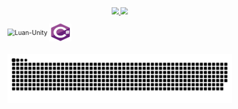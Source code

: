 <div align="center">
  <a href="https://github.com/luanrobs">
    <img height="180em" src="https://github-readme-stats.vercel.app/api?username=luanrobs&show_icons=true&theme=tokyonight&include_all_commits=true&count_private=true"/>
    <img height="180em" src="https://github-readme-stats.vercel.app/api/top-langs/?username=luanrobs&layout=compact&langs_count=7&theme=tokyonight"/>
  </a>
</div>
  
<div style="display: inline_block; white-space: nowrap;"><br>
  <img align="center" alt="Luan-Unity" height="40" width="50" src="https://cdn.jsdelivr.net/gh/devicons/devicon/icons/unity/unity-original.svg">
  <img align="center" alt="Luan-Csharp" height="40" width="50" src="https://raw.githubusercontent.com/devicons/devicon/master/icons/csharp/csharp-original.svg">
</div>

  ##
                                                                                                        
![Snake animation](https://github.com/luanrobs/luanrobs/blob/output/github-contribution-grid-snake.svg)
